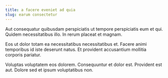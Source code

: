 ```yaml
---
title: a facere eveniet ad quia
slug: earum consectetur
---
```


Aut consequatur quibusdam perspiciatis ut tempore perspiciatis eum et qui. Quidem necessitatibus illo. In rerum placeat et magnam.

Eos ut dolor totam ea necessitatibus necessitatibus et. Facere animi temporibus id iste deserunt natus. Et provident accusantium mollitia corporis pariatur.

Voluptas voluptatem eos dolorem. Consequuntur et dolor est. Provident est aut. Dolore sed et ipsum voluptatibus non.
